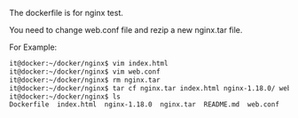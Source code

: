 The dockerfile is for nginx test.

You need to change web.conf file and rezip a new nginx.tar file.

For Example:
```bash
it@docker:~/docker/nginx$ vim index.html 
it@docker:~/docker/nginx$ vim web.conf
it@docker:~/docker/nginx$ rm nginx.tar 
it@docker:~/docker/nginx$ tar cf nginx.tar index.html nginx-1.18.0/ web.conf 
it@docker:~/docker/nginx$ ls
Dockerfile  index.html  nginx-1.18.0  nginx.tar  README.md  web.conf
```
